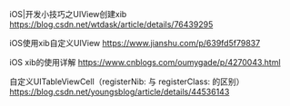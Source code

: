 iOS|开发小技巧之UIView创建xib
https://blog.csdn.net/wtdask/article/details/76439295

iOS使用xib自定义UIView
https://www.jianshu.com/p/639fd5f79837

iOS xib的使用详解
https://www.cnblogs.com/oumygade/p/4270043.html

自定义UITableViewCell（registerNib: 与 registerClass: 的区别）
https://blog.csdn.net/youngsblog/article/details/44536143

